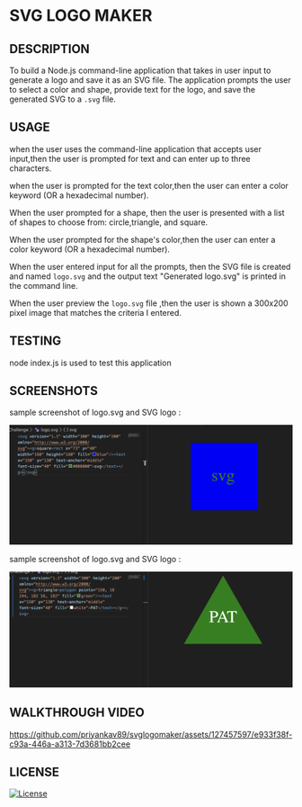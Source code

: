 # SVG LOGO MAKER

## DESCRIPTION

To build a Node.js command-line application that takes in user input to generate a logo and save it as an SVG file. The application prompts the user to select a color and shape, provide text for the logo, and save the generated SVG to a `.svg` file.


## USAGE 

when the user uses the command-line application that accepts user input,then the user is  prompted for text and can enter up to three characters.

when the user is  prompted for the text color,then the user can enter a color keyword (OR a hexadecimal number).

When the user prompted for a shape, then the user is presented with a list of shapes to choose from: circle,triangle, and square.

When the user prompted for the shape's color,then the user can enter a color keyword (OR a hexadecimal number).

When the user entered input for all the prompts, then the SVG file is created and named `logo.svg` and the output text "Generated logo.svg" is printed in the command line.

When the user preview the `logo.svg` file ,then the user is shown a 300x200 pixel image that matches the criteria I entered.


## TESTING

node index.js is used to test this application
 
## SCREENSHOTS

sample screenshot of logo.svg and SVG logo :

![screenshot](./Images/svglogo1.png)


sample screenshot of logo.svg and SVG logo :

![screenshot](./Images/svglogo2.png)


## WALKTHROUGH VIDEO 

https://github.com/priyankav89/svglogomaker/assets/127457597/e933f38f-c93a-446a-a313-7d3681bb2cee


## LICENSE

[![License](https://img.shields.io/badge/License-MIT-blue.svg)](https://opensource.org/licenses/MIT)

